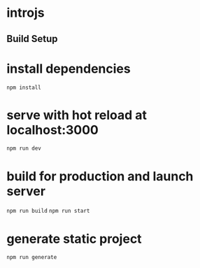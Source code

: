 # introjs

## Build Setup


# install dependencies
`npm install`

# serve with hot reload at localhost:3000
`npm run dev`

# build for production and launch server
`npm run build`
`npm run start`

# generate static project
`npm run generate`
